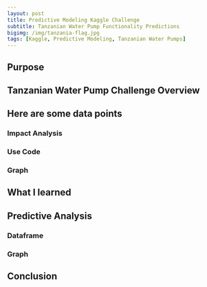 ```yaml
---
layout: post
title: Predictive Modeling Kaggle Challenge
subtitle: Tanzanian Water Pump Functionality Predictions
bigimg: /img/tanzania-flag.jpg
tags: [Kaggle, Predictive Modeling, Tanzanian Water Pumps]
---
```


## Purpose

## Tanzanian Water Pump Challenge Overview

## Here are some data points

### Impact Analysis

### Use Code

### Graph

## What I learned

## Predictive Analysis

### Dataframe

### Graph

## Conclusion
